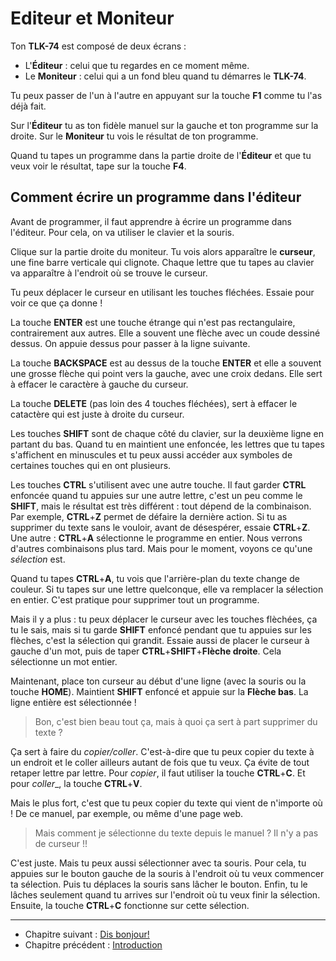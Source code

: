 # Editeur et Moniteur

Ton __TLK-74__ est composé de deux écrans :
* L'__Éditeur__ : celui que tu regardes en ce moment même.
* Le __Moniteur__ : celui qui a un fond bleu quand tu démarres le __TLK-74__.

Tu peux passer de l'un à l'autre en appuyant sur la touche __F1__ comme tu l'as déjà fait.

Sur l'__Éditeur__ tu as ton fidèle manuel sur la gauche et ton programme sur la droite.
Sur le __Moniteur__ tu vois le résultat de ton programme.

Quand tu tapes un programme dans la partie droite de l'__Éditeur__ et que tu veux voir le résultat, tape sur la touche __F4__.

## Comment écrire un programme dans l'éditeur

Avant de programmer, il faut apprendre à écrire un programme dans l'éditeur.
Pour cela, on va utiliser le clavier et la souris.

Clique sur la partie droite du moniteur. Tu vois alors apparaître le __curseur__, une fine barre verticale qui clignote. Chaque lettre que tu tapes au clavier va apparaître à l'endroit où se trouve le curseur.

Tu peux déplacer le curseur en utilisant les touches fléchées. Essaie pour voir ce que ça donne !

La touche __ENTER__ est une touche étrange qui n'est pas rectangulaire, contrairement aux autres. Elle a souvent une flèche avec un coude dessiné dessus. On appuie dessus pour passer à la ligne suivante.

La touche __BACKSPACE__ est au dessus de la touche __ENTER__ et elle a souvent une grosse flèche qui point vers la gauche, avec une croix dedans. Elle sert à effacer le caractère à gauche du curseur.

La touche __DELETE__ (pas loin des 4 touches fléchées), sert à effacer le catactère qui est juste à droite du curseur.

Les touches __SHIFT__ sont de chaque côté du clavier, sur la deuxième ligne en partant du bas. Quand tu en maintient une enfoncée, les lettres que tu tapes s'affichent en minuscules et tu peux aussi accéder aux symboles de certaines touches qui en ont plusieurs.

Les touches __CTRL__ s'utilisent avec une autre touche. Il faut garder __CTRL__ enfoncée quand tu appuies sur une autre lettre, c'est un peu comme le __SHIFT__, mais le résultat est très différent : tout dépend de la combinaison. Par exemple, __CTRL__+__Z__ permet de défaire la dernière action. Si tu as supprimer du texte sans le vouloir, avant de désespérer, essaie __CTRL__+__Z__. Une autre : __CTRL__+__A__ sélectionne le programme en entier. Nous verrons d'autres combinaisons plus tard. Mais pour le moment, voyons ce qu'une _sélection_ est.

Quand tu tapes __CTRL__+__A__, tu vois que l'arrière-plan du texte change de couleur. Si tu tapes sur une lettre quelconque, elle va remplacer la sélection en entier. C'est pratique pour supprimer tout un programme.

Mais il y a plus : tu peux déplacer le curseur avec les touches flèchées, ça tu le sais, mais si tu garde __SHIFT__ enfoncé pendant que tu appuies sur les flèches, c'est la sélection qui grandit.
Essaie aussi de placer le curseur à gauche d'un mot, puis de taper __CTRL__+__SHIFT__+__Flèche droite__. Cela sélectionne un mot entier.

Maintenant, place ton curseur au début d'une ligne (avec la souris ou la touche __HOME__). Maintient __SHIFT__ enfoncé et appuie sur la __Flèche bas__. La ligne entière est sélectionnée !

> Bon, c'est bien beau tout ça, mais à quoi ça sert à part supprimer du texte ?

Ça sert à faire du _copier/coller_. C'est-à-dire que tu peux copier du texte à un endroit et le coller ailleurs autant de fois que tu veux. Ça évite de tout retaper lettre par lettre.
Pour _copier_, il faut utiliser la touche __CTRL__+__C__. Et pour _coller__, la touche __CTRL__+__V__.

Mais le plus fort, c'est que tu peux copier du texte qui vient de n'importe où ! De ce manuel, par exemple, ou même d'une page web.

> Mais comment je sélectionne du texte depuis le manuel ? Il n'y a pas de curseur !!

C'est juste. Mais tu peux aussi sélectionner avec ta souris. Pour cela, tu appuies sur le bouton gauche de la souris à l'endroit où tu veux commencer ta sélection. Puis tu déplaces la souris sans lâcher le bouton. Enfin, tu le lâches seulement quand tu arrives sur l'endroit où tu veux finir la sélection. Ensuite, la touche __CTRL__+__C__ fonctionne sur cette sélection.



----

* Chapitre suivant : [Dis bonjour!](dis-bonjour)
* Chapitre précédent : [Introduction](main)
